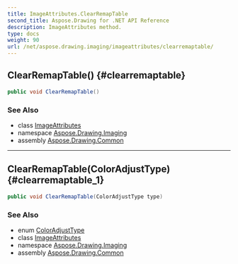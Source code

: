 ```yaml
---
title: ImageAttributes.ClearRemapTable
second_title: Aspose.Drawing for .NET API Reference
description: ImageAttributes method. 
type: docs
weight: 90
url: /net/aspose.drawing.imaging/imageattributes/clearremaptable/
---
```

## ClearRemapTable() {#clearremaptable}

```csharp
public void ClearRemapTable()
```

### See Also

* class [ImageAttributes](../)
* namespace [Aspose.Drawing.Imaging](../../imageattributes/)
* assembly [Aspose.Drawing.Common](../../../)

---

## ClearRemapTable(ColorAdjustType) {#clearremaptable_1}

```csharp
public void ClearRemapTable(ColorAdjustType type)
```

### See Also

* enum [ColorAdjustType](../../coloradjusttype/)
* class [ImageAttributes](../)
* namespace [Aspose.Drawing.Imaging](../../imageattributes/)
* assembly [Aspose.Drawing.Common](../../../)


